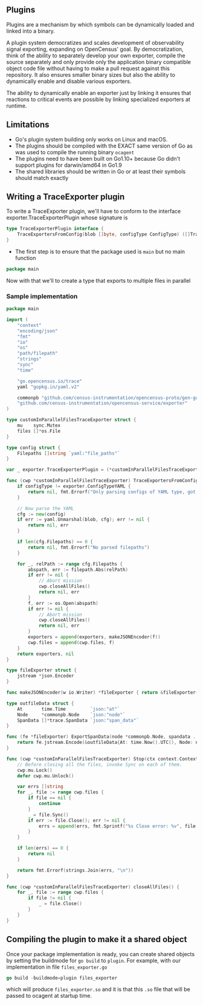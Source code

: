 ## Plugins

Plugins are a mechanism by which symbols can be dynamically
loaded and linked into a binary.

A plugin system democratizes and scales development of observability signal
exporting, expanding on OpenCensus' goal. By democratization, think
of the ability to separately develop your own exporter, compile the
source separately and only provide only the application binary compatible
object code file without having to make a pull request against this
repository. It also ensures smaller binary sizes but also the ability
to dynamically enable and disable various exporters.

The ability to dynamically enable an exporter just by linking it ensures
that reactions to critical events are possible by linking specialized
exporters at runtime.

## Limitations
* Go's plugin system building only works on Linux and macOS.
* The plugins should be compiled with the EXACT same version of Go as
was used to compile the running binary `ocagent`
* The plugins need to have been built on Go1.10+ because Go didn't support
plugins for darwin/amd64 in Go1.9
* The shared libraries should be written in Go or at least their symbols
should match exactly

## Writing a TraceExporter plugin

To write a TraceExporter plugin, we'll have to conform to the interface
exporter.TraceExporterPlugin whose signature is
```go
type TraceExporterPlugin interface {
	TraceExportersFromConfig(blob []byte, configType ConfigType) ([]TraceExporter, error)
}
```

* The first step is to ensure that the package used is `main` but no main function
```go
package main
```

Now with that we'll to create a type that exports to multiple files in parallel

### Sample implementation
```go
package main

import (
	"context"
	"encoding/json"
	"fmt"
	"io"
	"os"
	"path/filepath"
	"strings"
	"sync"
	"time"

	"go.opencensus.io/trace"
	yaml "gopkg.in/yaml.v2"

	commonpb "github.com/census-instrumentation/opencensus-proto/gen-go/agent/common/v1"
	"github.com/census-instrumentation/opencensus-service/exporter"
)

type customInParallelFilesTraceExporter struct {
	mu    sync.Mutex
	files []*os.File
}

type config struct {
	Filepaths []string `yaml:"file_paths"`
}

var _ exporter.TraceExporterPlugin = (*customInParallelFilesTraceExporter)(nil)

func (cwp *customInParallelFilesTraceExporter) TraceExportersFromConfig(blob []byte, configType exporter.ConfigType) (exporters []exporter.TraceExporter, err error) {
	if configType != exporter.ConfigTypeYAML {
		return nil, fmt.Errorf("Only parsing configs of YAML type, got %v", configType)
	}

	// Now parse the YAML
	cfg := new(config)
	if err := yaml.Unmarshal(blob, cfg); err != nil {
		return nil, err
	}

	if len(cfg.Filepaths) == 0 {
		return nil, fmt.Errorf("No parsed filepaths")
	}

	for _, relPath := range cfg.Filepaths {
		abspath, err := filepath.Abs(relPath)
		if err != nil {
			// Abort mission
			cwp.closeAllFiles()
			return nil, err
		}
		f, err := os.Open(abspath)
		if err != nil {
			// Abort mission
			cwp.closeAllFiles()
			return nil, err
		}
		exporters = append(exporters, makeJSONEncoder(f))
		cwp.files = append(cwp.files, f)
	}
	return exporters, nil
}

type fileExporter struct {
	jstream *json.Encoder
}

func makeJSONEncoder(w io.Writer) *fileExporter { return &fileExporter{jstream: json.NewEncoder(w)} }

type outfileData struct {
	At       time.Time         `json:"at"`
	Node     *commonpb.Node    `json:"node"`
	SpanData []*trace.SpanData `json:"span_data"`
}

func (fe *fileExporter) ExportSpanData(node *commonpb.Node, spandata ...*trace.SpanData) error {
	return fe.jstream.Encode(&outfileData{At: time.Now().UTC(), Node: node, SpanData: spandata})
}

func (cwp *customInParallelFilesTraceExporter) Stop(ctx context.Context) error {
	// Before closing all the files, invoke Sync on each of them.
	cwp.mu.Lock()
	defer cwp.mu.Unlock()

	var errs []string
	for _, file := range cwp.files {
		if file == nil {
			continue
		}
		_ = file.Sync()
		if err := file.Close(); err != nil {
			errs = append(errs, fmt.Sprintf("%s Close error: %v", file.Name(), err))
		}
	}

	if len(errs) == 0 {
		return nil
	}

	return fmt.Errorf(strings.Join(errs, "\n"))
}

func (cwp *customInParallelFilesTraceExporter) closeAllFiles() {
	for _, file := range cwp.files {
		if file != nil {
			_ = file.Close()
		}
	}
}
```

## Compiling the plugin to make it a shared object
Once your package implementation is ready, you can create shared objects by setting the buildmode
for `go build` to `plugin`. For example, with our implementation in file `files_exporter.go`

```go
go build -buildmode=plugin files_exporter
```
which will produce `files_exporter.so` and it is that this `.so` file that will be passed
to ocagent at startup time.

